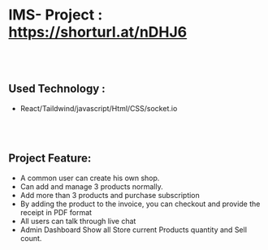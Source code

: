 # IMS- Project : https://shorturl.at/nDHJ6

</br > </br > 
## Used Technology :
- React/Taildwind/javascript/Html/CSS/socket.io

</br >  </br > 
## Project Feature:
- A common user can create his own shop.
- Can add and manage 3 products normally.
- Add more than 3 products and purchase subscription
- By adding the product to the invoice, you can checkout and provide the receipt in PDF format
- All users can talk through live chat
- Admin Dashboard Show all Store current Products quantity and Sell count. 

